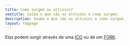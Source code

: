 ```yaml
---
title: Como surgem as altcoins?
seotitle: Saiba o que são as altcoins e como surgem.
description: Saiba o que são as altcoins e como surgem.
layout: faqpage
---
```

Elas podem surgir através de uma [ICO](/faq/o-que-e-ico.html "O que é ICO?") ou de um [FORK](/faq/o-que-e-fork.html "O que é fork?").

